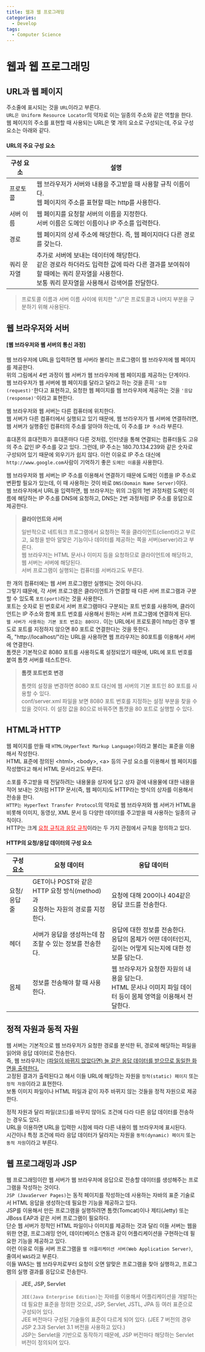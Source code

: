 ```yaml
---
title: 웹과 웹 프로그래밍
categories:
  - Develop
tags:
  - Computer Science
---
```

# 웹과 웹 프로그래밍

## URL과 웹 페이지

주소줄에 표시되는 것을 `URL`이라고 부른다. <br>`URL은 Uniform Resource Locator`의 약자로 이는 일종의 주소와 같은 역할을 한다.<br>웹 페이지의 주소를 표현할 때 사용되는 URL은 몇 개의 요소로 구성되는데, 주요 구성 요소는 아래와 같다.

#### URL의 주요 구성 요소

| 구성 요소   | 설명                                                         |
| ----------- | ------------------------------------------------------------ |
| 프로토콜    | 웹 브라우저가 서버와 내용을 주고받을 때 사용할 규칙 이름이다.<br>웹 페이지의 주소를 표현할 때는 http를 사용한다. |
| 서버 이름   | 웹 페이지를 요청할 서버의 이름을 지정한다.<br>서버 이름은 도메인 이름이나 IP 주소를 입력한다. |
| 경로        | 웹 페이지의 상세 주소에 해당한다. 즉, 웹 페이지마다 다른 경로를 갖는다. |
| 쿼리 문자열 | 추가로 서버에 보내는 데이터에 해당한다.<br>같은 경로라 하더라도 입력한 값에 따라 다른 결과를 보여줘야 할 때에는 쿼리 문자열을 사용한다.<br>보통 쿼리 문자열을 사용해서 검색어를 전달한다. |

> 프로토콜 이름과 서버 이름 사이에 위치한 "://"은 프로토콜과 나머지 부분을 구분하기 위해 사용된다.

## 웹 브라우저와 서버

#### [웹 브라우저와 웹 서버의 통신 과정]



웹 브라우저에 URL을 입력하면 웹 서버라 불리는 프로그램이 웹 브라우저에 웹 페이지를 제공한다.<br>위의 그림에서 4번 과정이 웹 서버가 웹 브라우저에 웹 페이지를 제공하는 단계이다.<br>웹 브라우저가 웹 서버에 웹 페이지를 달라고 달라고 하는 것을 흔히 `'요청(request)'`한다고 표현하고, 요청한 웹 페이지를 웹 브라우저에 제공하는 것을 `'응답(response)'`이라고 표현한다.

웹 브라우저와 웹 서버는 다른 컴퓨터에 위치한다.<br>웹 서버가 다른 컴퓨터에서 실행되고 있기 때문에, 웹 브라우저가 웹 서버에 연결하려면, 웹 서버가 실행중인 컴퓨터의 주소를 알아야 하는데, 이 주소를 `IP 주소`라 부른다.

휴대폰의 휴대전화가 휴대폰마다 다른 것처럼, 인터넷을 통해 연결되는 컴퓨터들도 고유의 주소 값인 IP 주소를 갖고 있다. 그런데, IP 주소는 180.70.134.239와 같은 숫자로 구성되어 있기 때문에 외우기가 쉽지 않다. 이런 이유로 IP 주소 대신에 `http://www.google.com`사람이 기억하기 좋은 `도메인 이름`을 사용한다.

웹 브라우저와 웹 서버는 IP 주소를 이용해서 연결하기 때문에 도메인 이름을 IP 주소로 변환할 필요가 있는데, 이 때 사용하는 것이 바로 `DNS(Domain Name Server)`이다.<br>웹 브라우저에서 URL을 입력하면, 웹 브라우저는 위의 그림의 1번 과정처럼 도메인 이름에 해당하는 IP 주소를 DNS에 요청하고, DNS는 2번 과정처럼 IP 주소를 응답으로 제공한다.

> **클라이언트와 서버**
>
> 일반적으로 네트워크 프로그램에서 요청하는 쪽을 클라이언트(client)라고 부르고, 요청을 받아 알맞은 기능이나 데이터를 제공하는 쪽을 서버(server)라고 부른다.<br>웹 브라우저는 HTML 문서나 이미지 등을 요청하므로 클라이언트에 해당하고, 웹 서버는 서버에 해당된다.<br>서버 프로그램이 실행되는 컴퓨터를 서버라고도 부른다.

한 개의 컴퓨터에는 웹 서버 프로그램만 실행되는 것이 아니다.<br>그렇기 떄문에, 각 서버 프로그램은 클라이언트가 연결할 때 다른 서버 프로그램과 구분할 수 있도록 `포트(port)`라는 것을 사용한다.<br>포트는 숫자로 된 번호로서 서버 프로그램마다 구분되는 포트 번호를 사용하며, 클라이언트는 IP 주소와 함께 포트 번호를 사용해서 원하는 서버 프로그램에 연결하게 된다.<br>`웹 서버가 사용하는 기본 포트 번호는 80이다.` 이는 URL에서 프로토콜이 http인 경우 별도로 포트를 지정하지 않으면 80 포트로 연결한다는 것을 뜻한다.<br>즉, "http://localhost/"라는 URL을 사용하면 웹 프라우저는 80포트를 이용해서 서버에 연결한다.<br>톰캣은 기본적으로 8080 포트를 사용하도록 설정되었기 때문에, URL에 포트 번호를 붙여 톰캣 서버를 테스트한다.

> **톰캣 포트번호 변경**
>
> 톰캣의 설정을 변경하면 8080 포트 대신에 웹 서버의 기본 포트인 80 포트를 사용할 수 있다.<br>conf/server.xml 파일을 보면 8080 포트 번호를 지정하는 설정 부분을 찾을 수 있을 것이다. 이 설정 값을 80으로 바꿔주면 톰캣을 80 포트로 실행할 수 있다.

## HTML과 HTTP

웹 페이지를 만들 때  `HTML(HyperText Markup Language)`이라고 불리는 표준을 이용해서 작성한다.<br>HTML 표준에 정의된 \<html\>, \<body\>, \<a\> 등의 구성 요소를 이용해서 웹 페이지를 작성했다고 해서 HTML 문서라고도 부른다.

소포를 주고받을 때 전달하려는 내용물을 상자에 담고 상자 겉에 내용물에 대한 내용을 적어 보내는 것처럼 HTTP 문서(즉, 웹 페이지)도 HTTP라는 방식의 상자를 이용해서 전송을 한다.<br>`HTTP는 HyperText Transfer Protocol`의 약자로 웹 브라우저와 웹 서버가 HTML을 비롯해 이미지, 동영상, XML 문서 등 다양한 데이터를 주고받을 때 사용하는 일종의 규칙이다.<br>HTTP는 크게 <span style="color:red"><u>요청 규칙과 응답 규칙</u></span>이라는 두 가지 관점에서 규칙을 정의하고 있다.

#### HTTP의 요청/응답 데이터의 구성 요소

| 구성 요소    | 요청 데이터                                                  | 응답 데이터                                                  |
| ------------ | ------------------------------------------------------------ | ------------------------------------------------------------ |
| 요청/응답 줄 | GET이나 POST와 같은 HTTP 요청 방식(method)과<br>요청하는 자원의 경로를 지정한다. | 요청에 대해 200이나 404같은 응답 코드를 전송한다.            |
| 헤더         | 서버가 응답을 생성하는데 참조할 수 있는 정보를 전송한다.     | 응답에 대한 정보를 전송한다.<br>응답의 몸체가 어떤 데이터인지, 길이는 어떻게 되는지에 대한 정보를 담는다. |
| 몸체         | 정보를 전송해야 할 때 사용한다.                              | 웹 브라우저가 요청한 자원의 내용을 담는다.<br>HTML 문서나 이미지 파일 데이터 등이 몸체 영역을 이용해서 전달한다. |

## 정적 자원과 동적 자원

웹 서버는 기본적으로 웹 브라우저가 요청한 경로를 분석한 뒤, 경로에 해당하는 파일을 읽어와 응답 데이터로 전송한다.<br>즉, 웹 브라우저는 <u>(파일이 바뀌지 않았다면) 늘 같은 응답 데이터를 받으므로 동일한 화면을 출력한다.</u><br>고정된 결과가 출력된다고 해서 이들 URL에 해당하는 자원을 `정적(static) 페이지` 또는 `정적 자원`이라고 표현한다.<br>보통 이미지 파일이나 HTML 파일과 같이 자주 바뀌지 않는 것들을 정적 자원으로 제공한다.

정적 자원과 달리 파일(코드)를 바꾸지 않아도 조건에 다라 다른 응답 데이터를 전송하는 경우도 있다.<br>URL을 이용하면 URL을 입력한 시점에 따라 다른 내용이 웹 브라우저에 표시된다. <br>시간이나 특정 조건에 따라 응답 데이터가 달라지는 자원을 `동적(dynamic) 페이지` 또는 `동적 자원`이라고 부른다.

## 웹 프로그래밍과 JSP

웹 프로그래밍이란 웹 서버가 웹 브라우저에 응답으로 전송할 데이터를 생성해주는 프로그램을 작성하는 것이다.<br>`JSP (JavaServer Pages)`는 동적 페이지를 작성하는데 사용하는 자바의 표준 기술로서 HTML 응답을 생성하는데 필요한 기능을 제공하고 있다.<br>JSP를 이용해서 만든 프로그램을 실행하려면 톰캣(Tomcat)이나 제티(Jetty) 또는 JBoss EAP과 같은 서버 프로그램이 필요하다.<br>단순 웹 서버가 정적인 HTML 파일이나 이미지를 제공하는 것과 달리 이들 서버는 웹을 위한 연결, 프로그래밍 언어, 데이터베이스 연동과 같이 어플리케이션을 구현하는데 필요한 기능을 제공하고 있다.<br>이런 이유로 이들 서버 프로그램을 `웹 어플리케이션 서버(Web Application Server)`, 줄여서 `WAS`라고 부른다.<br>이들 WAS는 웹 브라우저로부터 요청이 오면 알맞은 프로그램을 찾아 실행하고, 프로그램의 실행 결과를 응답으로 전송한다.

> **JEE, JSP, Servlet**
>
> `JEE(Java Enterprise Edition)`는 자바를 이용해서 어플리케이션을 개발하는데 필요한 표준을 정의한 것으로, JSP, Servlet, JSTL, JPA 등 여러 표준으로 구성되어 있다.<br>JEE 버전마다 구성된 기술들의 표준이 다르게 되어 있다. (JEE 7 버전의 경우 JSP 2.3과 Servlet 3.1 버전을 사용하고 있다.)<br>JSP는 Servlet을 기반으로 동작하기 때문에, JSP 버전마다 해당하는 Servlet 버전이 정의되어 있다.
